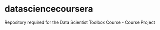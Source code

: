 datasciencecoursera
===================

Repository required for the Data Scientist Toolbox Course - Course Project
